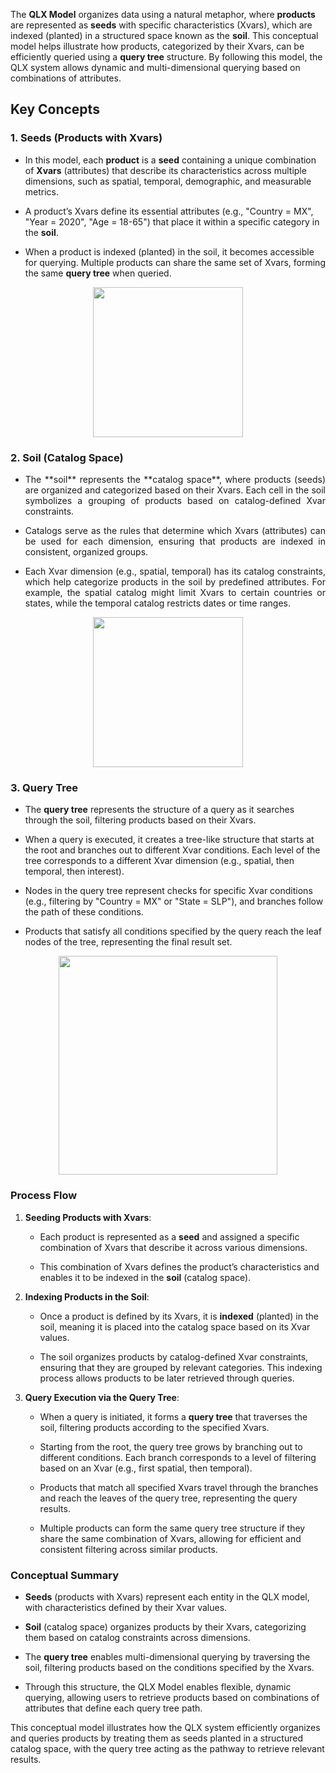 
 

The **QLX Model** organizes data using a natural metaphor, where **products** are represented as **seeds** with specific characteristics (Xvars), which are indexed (planted) in a structured space known as the **soil**. This conceptual model helps illustrate how products, categorized by their Xvars, can be efficiently queried using a **query tree** structure. By following this model, the QLX system allows dynamic and multi-dimensional querying based on combinations of attributes.

## Key Concepts

### 1. Seeds (Products with Xvars)

- In this model, each **product** is a **seed** containing a unique combination of **Xvars** (attributes) that describe its characteristics across multiple dimensions, such as spatial, temporal, demographic, and measurable metrics.

- A product’s Xvars define its essential attributes (e.g., "Country = MX", "Year = 2020", "Age = 18-65") that place it within a specific category in the **soil**.

- When a product is indexed (planted) in the soil, it becomes accessible for querying. Multiple products can share the same set of Xvars, forming the same **query tree** when queried.

<div style ="text-align: center;">
<img src="/images/seed.png" width=240>
</div>

### 2. Soil (Catalog Space)

- <p align="justify"> The **soil** represents the **catalog space**, where products (seeds) are organized and categorized based on their Xvars. Each cell in the soil symbolizes a grouping of products based on catalog-defined Xvar constraints.</p>

- <p align="justify">Catalogs serve as the rules that determine which Xvars (attributes) can be used for each dimension, ensuring that products are indexed in consistent, organized groups.</p>

- <p align="justify">Each Xvar dimension (e.g., spatial, temporal) has its catalog constraints, which help categorize products in the soil by predefined attributes. For example, the spatial catalog might limit Xvars to certain countries or states, while the temporal catalog restricts dates or time ranges.</p>

<div style ="text-align: center;">
<img src="/images/soil_catalogspace.png" width=240>
</div>


### 3. Query Tree

- The **query tree** represents the structure of a query as it searches through the soil, filtering products based on their Xvars.

- When a query is executed, it creates a tree-like structure that starts at the root and branches out to different Xvar conditions. Each level of the tree corresponds to a different Xvar dimension (e.g., spatial, then temporal, then interest).

- Nodes in the query tree represent checks for specific Xvar conditions (e.g., filtering by "Country = MX" or "State = SLP"), and branches follow the path of these conditions.

- Products that satisfy all conditions specified by the query reach the leaf nodes of the tree, representing the final result set.


<div style ="text-align: center;">
<img src="/images/trees.png" width=350>
</div>


### Process Flow

1. **Seeding Products with Xvars**:

    - Each product is represented as a **seed** and assigned a specific combination of Xvars that describe it across various dimensions.
   
    - This combination of Xvars defines the product’s characteristics and enables it to be indexed in the **soil** (catalog space).

2. **Indexing Products in the Soil**:
   
    - Once a product is defined by its Xvars, it is **indexed** (planted) in the soil, meaning it is placed into the catalog space based on its Xvar values.
   
    - The soil organizes products by catalog-defined Xvar constraints, ensuring that they are grouped by relevant categories. This indexing process allows products to be later retrieved through queries.

3. **Query Execution via the Query Tree**:
   
    - When a query is initiated, it forms a **query tree** that traverses the soil, filtering products according to the specified Xvars.
   
    - Starting from the root, the query tree grows by branching out to different conditions. Each branch corresponds to a level of filtering based on an Xvar (e.g., first spatial, then temporal).
   
    - Products that match all specified Xvars travel through the branches and reach the leaves of the query tree, representing the query results.
   
    - Multiple products can form the same query tree structure if they share the same combination of Xvars, allowing for efficient and consistent filtering across similar products.

### Conceptual Summary

- **Seeds** (products with Xvars) represent each entity in the QLX model, with characteristics defined by their Xvar values.

- **Soil** (catalog space) organizes products by their Xvars, categorizing them based on catalog constraints across dimensions.

- The **query tree** enables multi-dimensional querying by traversing the soil, filtering products based on the conditions specified by the Xvars.

- Through this structure, the QLX Model enables flexible, dynamic querying, allowing users to retrieve products based on combinations of attributes that define each query tree path.

This conceptual model illustrates how the QLX system efficiently organizes and queries products by treating them as seeds planted in a structured catalog space, with the query tree acting as the pathway to retrieve relevant results.
